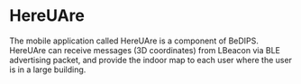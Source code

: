 # HereUAre
The mobile application called HereUAre is a component of BeDIPS. HereUAre can receive messages (3D coordinates) from LBeacon via BLE advertising packet, and provide the indoor map to each user where the user is in a large building.
